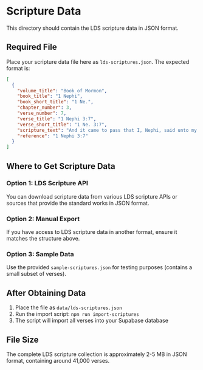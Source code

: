# Scripture Data

This directory should contain the LDS scripture data in JSON format.

## Required File

Place your scripture data file here as `lds-scriptures.json`. The expected format is:

```json
[
  {
    "volume_title": "Book of Mormon",
    "book_title": "1 Nephi", 
    "book_short_title": "1 Ne.",
    "chapter_number": 3,
    "verse_number": 7,
    "verse_title": "1 Nephi 3:7",
    "verse_short_title": "1 Ne. 3:7",
    "scripture_text": "And it came to pass that I, Nephi, said unto my father: I will go and do the things which the Lord hath commanded, for I know that the Lord giveth no commandments unto the children of men, save he shall prepare a way for them that they may accomplish the thing which he commandeth them.",
    "reference": "1 Nephi 3:7"
  }
]
```

## Where to Get Scripture Data

### Option 1: LDS Scripture API
You can download scripture data from various LDS scripture APIs or sources that provide the standard works in JSON format.

### Option 2: Manual Export
If you have access to LDS scripture data in another format, ensure it matches the structure above.

### Option 3: Sample Data
Use the provided `sample-scriptures.json` for testing purposes (contains a small subset of verses).

## After Obtaining Data

1. Place the file as `data/lds-scriptures.json`
2. Run the import script: `npm run import-scriptures`
3. The script will import all verses into your Supabase database

## File Size
The complete LDS scripture collection is approximately 2-5 MB in JSON format, containing around 41,000 verses.